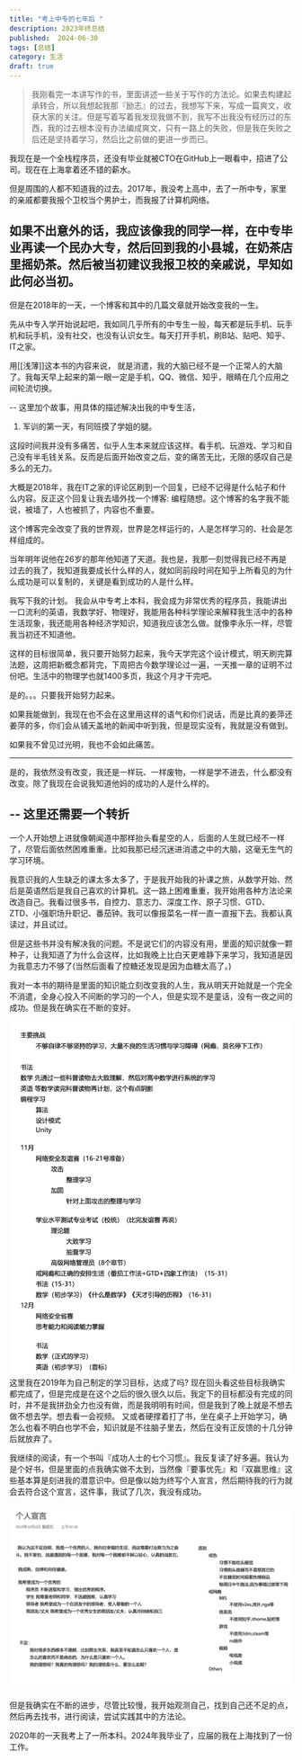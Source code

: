 ```yaml
---
title: "考上中专的七年后 "
description: 2023年终总结
published:  2024-06-30
tags: [总结]
category: 生活
draft: true
---
```

> 我刚看完一本讲写作的书，里面讲述一些关于写作的方法论。如果去构建起承转合，所以我想起我那『励志』的过去，我想写下来，写成一篇爽文，收获大家的关注。但是写着写着我发现我做不到，我写不出我没有经历过的东西，我的过去根本没有办法编成爽文，只有一路上的失败，但是我在失败之后还是坚持着学习，然后比之前做的更进一步而已。

我现在是一个全栈程序员，还没有毕业就被CTO在GitHub上一眼看中，招进了公司。现在在上海拿着还不错的薪水。

但是周围的人都不知道我的过去。2017年，我没考上高中，去了一所中专，家里的亲戚都要我报个卫校当个男护士，而我报了计算机网络。  

如果不出意外的话，我应该像我的同学一样，在中专毕业再读一个民办大专，然后回到我的小县城，在奶茶店里摇奶茶。然后被当初建议我报卫校的亲戚说，早知如此何必当初。
----
但是在2018年的一天，一个博客和其中的几篇文章就开始改变我的一生。  

先从中专入学开始说起吧，我如同几乎所有的中专生一般，每天都是玩手机、玩手机和玩手机，没有社交，也没有认识女生。每天打开手机，刷B站、贴吧、知乎、IT之家。


用[[浅薄]]这本书的内容来说， 就是消遣，我的大脑已经不是一个正常人的大脑了。我每天早上起来的第一眼一定是手机，QQ、微信、知乎，眼睛在几个应用之间轮流切换。

-- 这里加个故事，用具体的描述解决出我的中专生活，
1. 军训的第一天，有同班摸了学姐的腿。


这段时间我并没有多痛苦，似乎人生本来就应该这样。看手机、玩游戏、学习和自己没有半毛钱关系。反而是后面开始改变之后，变的痛苦无比，无限的感叹自己是多么的无力。

大概是2018年，我在IT之家的评论区刷到一个回复，已经不记得是什么帖子和什么内容。反正这个回复让我去墙外找一个博客: 编程随想。这个博客的名字我不能说，被墙了，人也被抓了，内容也不重要。

这个博客完全改变了我的世界观，世界是怎样运行的，人是怎样学习的、社会是怎样组成的。


当年明年说他在26岁的那年他知道了天道。我也是，我那一刻觉得我已经不再是过去的我了，我知道我要成长什么样的人，就如同前段时间在知乎上所看见的为什么成功是可以复制的，关键是看到成功的人是什么样。

我写下我的计划。
我会从中专考上本科，我会成为非常优秀的程序员，我能讲出一口流利的英语，我数学好、物理好，我能用各种科学理论来解释我生活中的各种生活现象，我还能用各种经济学知识，知道我应该怎么做。就像李永乐一样，尽管我当初还不知道他。

这样的目标很简单，我只要开始努力起来，我今天学完这个设计模式，明天刷完算法题，这周把新概念都背完，下周把古今数学理论过一遍，一天推一章的证明不过份吧。生活中的物理学也就1400多页，我这个月才干完吧。

是的。。。只要我开始努力起来。

如果我能做到，我现在也不会在这里用这样的语气和你们说话，而是比真的姜萍还姜萍的多，你们会从铺天盖地的新闻中听到我，但是现实没有，我就是没有做到。

如果我不曾见过光明，我也不会如此痛苦。

---

是的，我依然没有改变，我还是一样玩、一样废物，一样是学不进去，什么都没有改变。除了我现在会说我知道他妈的成功的人是什么样的。

--
这里还需要一个转折
--

一个人开始想上进就像朝闻道中那样抬头看星空的人，后面的人生就已经不一样了，尽管后面依然困难重重。比如我那已经沉迷进消遣之中的大脑，这毫无生气的学习环境。

我意识我的人生缺乏的课太多太多了，于是我开始我的补课之旅，从数学开始、然后是英语然后是我自己喜欢的计算机。这一路上困难重重，我开始用各种方法论来改造自己。我看过很多书，自控力、意志力、深度工作、原子习惯、GTD、ZTD、小强职场升职记、番茄钟。我可以像报菜名一样一直一直报下去。我都认真读过，并且试过。

但是这些书并没有解决我的问题。不是说它们的内容没有用，里面的知识就像一颗种子，让我知道了为什么会这样，比如我晚上比白天更难静下来学习，我知道是因为我意志力不够了(当然后面看了控糖还发现是因为血糖太高了。)

我对一本书的期待是里面的知识能立刻改变我的人生，我从明天开始就是一个完全不消遣，全身心投入不间断的学习的一个人，但是实现不是童话，没有一夜之间的成功。但是我在确实在不断的变好。

![2019年制定的学习计划](./2019-plan.png)
这里我在2019年为自己制定的学习目标，达成了吗? 现在回头看这些目标我确实都完成了，但是完成是在这个之后的很久很久以后。我定下的目标都没有完成的同时，并不是我拼劲全力也没有做，而是我明明有时间，但是我到了晚上就是不想去做不想去学。想去看一会视频。
又或者硬撑着打了书，坐在桌子上开始学习，确怎么也看不明白也学不会，知识就是不往脑子里去，然后在没有正反馈的十几分钟后就放弃了。 

我继续的阅读，有一个书叫『成功人士的七个习惯』。我反复读了好多遍。我认为是个好书，但是里面的点我确实做不太到，当然像『要事优先』和『双赢思维』这些基本算是刻进我的潜意识中。但是像以始为终写个人宣言，然后期待我的行为就会去符合这个宣言，这件事，我试了几次，我没有成功。

![](./promise.png)

但是我确实在不断的进步，尽管比较慢，我开始观测自己，找到自己还不足的点，然后再去找书，进行阅读，尝试实践其中的方法论。

2020年的一天我考上了一所本科。2024年我毕业了，应届的我在上海找到了一份工作。